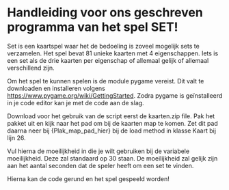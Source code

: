 # Handleiding voor ons geschreven programma van het spel SET!
Set is een kaartspel waar het de bedoeling is zoveel mogelijk sets te verzamelen.
Het spel bevat 81 unieke kaarten met 4 eigenschappen. 
Iets is een set als de drie kaarten per eigenschap of allemaal gelijk of allemaal verschillend zijn.

Om het spel te kunnen spelen is de module pygame vereist. 
Dit valt te downloaden en installeren volgens https://www.pygame.org/wiki/GettingStarted. 
Zodra pygame is geïnstalleerd in je code editor kan je met de code aan de slag.

Download voor het gebruik van de script eerst de kaarten.zip file. 
Pak het pakket uit en kijk naar het pad om bij de kaarten map te komen. 
Zet dit pad daarna neer bij {Plak_map_pad_hier} bij de load method in klasse Kaart bij lijn 26.

Vul hierna de moeilijkheid in die je wilt gebruiken bij de variabele moeilijkheid. Deze zal standaard op 30 staan. 
De moeilijkheid zal gelijk zijn aan het aantal seconden dat de speler heeft om een set te vinden.

Hierna kan de code gerund en het spel gespeeld worden!
